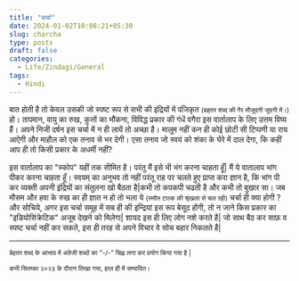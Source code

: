 ```yaml
---
title: "चर्चा"
date: 2024-01-02T10:08:21+05:30
slug: charcha
type: posts
draft: false
categories:
  - Life/Zindagi/General
tags:
  - Hindi
---
```


बात होती है तो केवल उसकी जो स्पष्ट रूप से सभी की इंद्रियों में पंजिकृत <small>(बहतर शब्द की गैर मौजूदगी जूदगी में।) </small>हो। तापमान, वायु का रुख, कुत्तों का भौंकना, विविद्ध प्रकार की गंधें वगैरा इस वार्तालाप के लिए  उत्तम विष्य हैं। अपने निजी दर्षन इस चर्चा में न ही लायें तो अच्छा है। मालूम नहीं कन ही कोई छोटी सी टिप्पणी या राय आऐगी और माहौल को एक तनाव से भर देगी। एसा तनाव जो स्वयं को शंका के घेरे में दाल देगा, कि कहीं आप ही तो किसी प्रकार के अधर्मी नहीं?  

इस वार्तालाप का "स्कोप" यहीं तक सीमित है। परंतु मैं इसे भी भंग करना चाहता हूँ| मैं ये वातालाप भांग पीकर करना चाहता हूँ। स्वयम् का अनुभव तो नहीं परंतू राह पर चलते हुए प्राप्त करा ज्ञान है, कि भांग पी कर व्यक्ती अपनी इंद्रियों का संतुलना खो बैठता है|कभी तो कपकपी चढती है और कभी तो बुखार सा। जब मौसम और हवा के रुख का ही ज्ञात न हो तो भला ये <small>(स्मॉल टाल्क की श्रृंखला से चल रही)</small> चर्चा ही क्या होगी ? और सोचिये, अगर इस चर्चा समूह में सब ही की इन्द्रियां इस रूप बेसूद होंगी, तो न जाने किस प्रकार का "इडियोसिंक्रेटिक" अजूब देखने को मिलेगा| शायद इस ही लिए लोग नशे करते है| जो साथ बैठ कर साफ़ व स्पष्ट चर्चा नहीं कर सकते, इस ही तरह से अपने विचार वे सोच बहार निकलते है| 

------

<small> बेहतर शब्द के आभाव में अंग्रेजी शब्दों का "-/-" चिह्न लगा कर प्रयोग किया गया है | </small>

<small>कभी सितम्बर २०२३ के दौरान लिखा गया,  हाल ही में सम्पादित।  </small>
